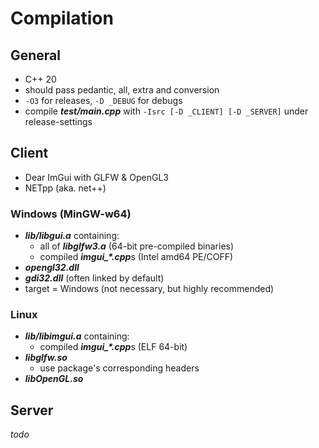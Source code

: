 # Compilation

## General

- C++ 20
- should pass pedantic, all, extra and conversion
- `-O3` for releases, `-D _DEBUG` for debugs
- compile ***test/main.cpp*** with `-Isrc [-D _CLIENT] [-D _SERVER]` under release-settings

## Client

- Dear ImGui with GLFW & OpenGL3
- NETpp (aka. net++)

### Windows (MinGW-w64)

- ***lib/libgui.a*** containing:
    - all of ***libglfw3.a*** (64-bit pre-compiled binaries)
    - compiled ***imgui_\*.cpp***s (Intel amd64 PE/COFF)
- ***opengl32.dll***
- ***gdi32.dll*** (often linked by default)
- target = Windows (not necessary, but highly recommended)

### Linux

- ***lib/libimgui.a*** containing:
    - compiled ***imgui_\*.cpp***s (ELF 64-bit)
- ***libglfw.so***
    - use package's corresponding headers
- ***libOpenGL.so***

## Server

*todo*
